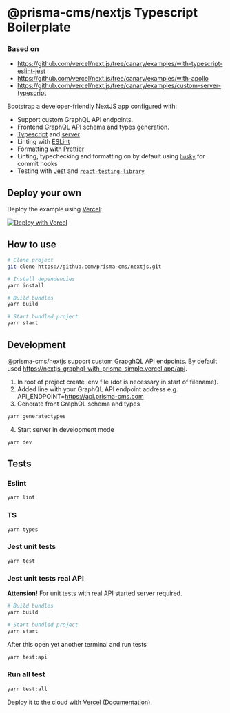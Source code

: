 # @prisma-cms/nextjs Typescript Boilerplate

### Based on

- https://github.com/vercel/next.js/tree/canary/examples/with-typescript-eslint-jest
- https://github.com/vercel/next.js/tree/canary/examples/with-apollo
- https://github.com/vercel/next.js/tree/canary/examples/custom-server-typescript

Bootstrap a developer-friendly NextJS app configured with:

- Support custom GraphQL API endpoints.
- Frontend GraphQL API schema and types generation.
- [Typescript](https://www.typescriptlang.org/) and [server](https://github.com/TypeStrong/ts-node)
- Linting with [ESLint](https://eslint.org/)
- Formatting with [Prettier](https://prettier.io/)
- Linting, typechecking and formatting on by default using [`husky`](https://github.com/typicode/husky) for commit hooks
- Testing with [Jest](https://jestjs.io/) and [`react-testing-library`](https://testing-library.com/docs/react-testing-library/intro)

## Deploy your own

Deploy the example using [Vercel](https://vercel.com):

[![Deploy with Vercel](https://vercel.com/button)](https://vercel.com/import/project?template=https://github.com/vercel/next.js/tree/canary/examples/with-typescript-eslint-jest)

## How to use

```bash
# Clone project
git clone https://github.com/prisma-cms/nextjs.git

# Install dependencies
yarn install

# Build bundles
yarn build

# Start bundled project
yarn start
```

## Development

@prisma-cms/nextjs support custom GrapghQL API endpoints. By default used https://nextjs-graphql-with-prisma-simple.vercel.app/api.

1. In root of project create .env file (dot is necessary in start of filename).
2. Added line with your GraphQL API endpoint address e.g.
   API_ENDPOINT=https://api.prisma-cms.com
3. Generate front GraphQL schema and types

```bash
yarn generate:types
```

4. Start server in development mode

```bash
yarn dev
```

## Tests

### Eslint

```bash
yarn lint
```

### TS

```
yarn types
```

### Jest unit tests

```
yarn test
```

### Jest unit tests real API

**Attension!** For unit tests with real API started server required.

```bash
# Build bundles
yarn build

# Start bundled project
yarn start
```

After this open yet another terminal and run tests

```bash
yarn test:api
```

### Run all test

```bash
yarn test:all
```

Deploy it to the cloud with [Vercel](https://vercel.com/import?filter=next.js&utm_source=github&utm_medium=readme&utm_campaign=next-example) ([Documentation](https://nextjs.org/docs/deployment)).
